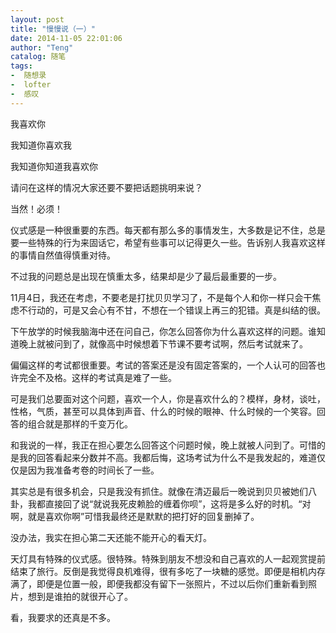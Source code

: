 ```yaml
---
layout: post
title: "慢慢说（一）"
date: 2014-11-05 22:01:06
author: "Teng"
catalog: 随笔
tags:
-  随想录
-  lofter
-  感叹
---
```

我喜欢你

我知道你喜欢我

我知道你知道我喜欢你

请问在这样的情况大家还要不要把话题挑明来说？

当然！必须！

仪式感是一种很重要的东西。每天都有那么多的事情发生，大多数是记不住，总是要一些特殊的行为来固话它，希望有些事可以记得更久一些。告诉别人我喜欢这样的事情自然值得慎重对待。

不过我的问题总是出现在慎重太多，结果却是少了最后最重要的一步。

11月4日，我还在考虑，不要老是打扰贝贝学习了，不是每个人和你一样只会干焦虑不行动的，可是又会心有不甘，不想在一个错误上再三的犯错。真是纠结的很。

下午放学的时候我脑海中还在问自己，你怎么回答你为什么喜欢这样的问题。谁知道晚上就被问到了，就像高中时候想着下节课不要考试啊，然后考试就来了。

偏偏这样的考试都很重要。考试的答案还是没有固定答案的，一个人认可的回答也许完全不及格。这样的考试真是难了一些。

可是我们总要面对这个问题，喜欢一个人，你是喜欢什么的？模样，身材，谈吐，性格，气质，甚至可以具体到声音、什么的时候的眼神、什么时候的一个笑容。回答的组合就是那样的千变万化。

和我说的一样，我正在担心要怎么回答这个问题时候，晚上就被人问到了。可惜的是我的回答看起来分数并不高。我都后悔，这场考试为什么不是我发起的，难道仅仅是因为我准备考卷的时间长了一些。

其实总是有很多机会，只是我没有抓住。就像在清迈最后一晚说到贝贝被她们八卦，我都直接回了说“就说我死皮赖脸的缠着你呗”，这将是多么好的时机。“对啊，就是喜欢你啊”可惜我最终还是默默的把打好的回复删掉了。

没办法，我实在担心第二天还能不能开心的看天灯。

天灯具有特殊的仪式感。很特殊。特殊到朋友不想没和自己喜欢的人一起观赏提前结束了旅行。反倒是我觉得良机难得，很有多吃了一块糖的感觉。即便是相机内存满了，即便是位置一般，即便我都没有留下一张照片，不过以后你们重新看到照片，想到是谁拍的就很开心了。

看，我要求的还真是不多。

